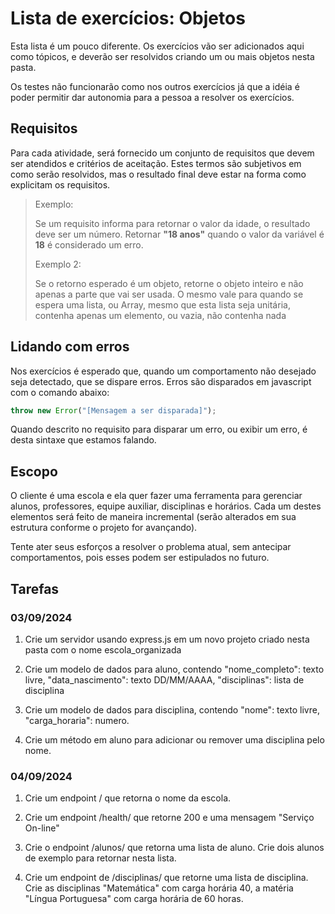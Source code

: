 # Lista de exercícios: Objetos

Esta lista é um pouco diferente. Os exercícios vão ser adicionados aqui como tópicos, e deverão ser resolvidos criando um ou mais objetos nesta pasta.

Os testes não funcionarão como nos outros exercícios já que a idéia é poder permitir dar autonomia para a pessoa a resolver os exercícios.

## Requisitos

Para cada atividade, será fornecido um conjunto de requisitos que devem ser atendidos e critérios de aceitação. Estes termos são subjetivos em como serão resolvidos, mas o resultado final deve estar na forma como explicitam os requisitos.

> Exemplo:
>
> Se um requisito informa para retornar o valor da idade, o resultado deve ser um número. Retornar **"18 anos"** quando o valor da variável é **18** é considerado um erro.
>
> Exemplo 2:
>
> Se o retorno esperado é um objeto, retorne o objeto inteiro e não apenas a parte que vai ser usada. O mesmo vale para quando se espera uma lista, ou Array, mesmo que esta lista seja unitária, contenha apenas um elemento, ou vazia, não contenha nada

## Lidando com erros

Nos exercícios é esperado que, quando um comportamento não desejado seja detectado, que se dispare erros. Erros são disparados em javascript com o comando abaixo:

```js
throw new Error("[Mensagem a ser disparada]");
```

Quando descrito no requisito para disparar um erro, ou exibir um erro, é desta sintaxe que estamos falando.

## Escopo

O cliente é uma escola e ela quer fazer uma ferramenta para gerenciar alunos, professores, equipe auxiliar, disciplinas e horários. Cada um destes elementos será feito de maneira incremental (serão alterados em sua estrutura conforme o projeto for avançando). 

Tente ater seus esforços a resolver o problema atual, sem antecipar comportamentos, pois esses podem ser estipulados no futuro.

## Tarefas

### 03/09/2024

1. Crie um servidor usando express.js em um novo projeto criado nesta pasta com o nome escola_organizada

1. Crie um modelo de dados para aluno, contendo "nome_completo": texto livre, "data_nascimento": texto DD/MM/AAAA, "disciplinas": lista de disciplina

5. Crie um modelo de dados para disciplina, contendo "nome": texto livre, "carga_horaria": numero.

1. Crie um método em aluno para adicionar ou remover uma disciplina pelo nome.

### 04/09/2024

1. Crie um endpoint / que retorna o nome da escola.

2. Crie um endpoint /health/ que retorne 200 e uma mensagem "Serviço On-line"

1. Crie o endpoint /alunos/ que retorna uma lista de aluno. Crie dois alunos de exemplo para retornar nesta lista.

2. Crie um endpoint de /disciplinas/ que retorne uma lista de disciplina. Crie as disciplinas "Matemática" com carga horária 40, a matéria "Língua Portuguesa" com carga horária de 60 horas.

